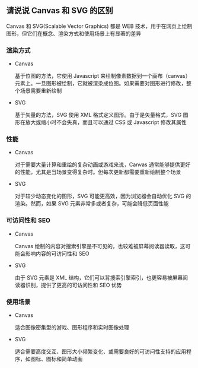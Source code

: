 ## 请说说 Canvas 和 SVG 的区别

Canvas 和 SVG(Scalable Vector Graphics) 都是 WEB 技术，用于在网页上绘制图形，但它们在概念、渲染方式和使用场景上有显著的差异

### 渲染方式

- Canvas

  基于位图的方法，它使用 Javascript 来绘制像素数据到一个画布（canvas）元素上。一旦图形被绘制，它就被渲染成位图。如果需要对图形进行修改，整个场景需要重新绘制

- SVG

  基于矢量的方法，SVG 使用 XML 格式定义图形。由于是矢量格式，SVG 图形在放大或缩小时不会失真，而且可以通过 CSS 或 Javascript 修改其属性

### 性能

- Canvas

  对于需要大量计算和重绘的复杂动画或游戏来说，Canvas 通常能够提供更好的性能，尤其是当场景变得复杂时。但每次更新都需要重新绘制整个场景

- SVG

  对于较少动态变化的图形，SVG 可能更高效，因为浏览器会自动优化 SVG 的渲染。然而，如果 SVG 元素非常多或者复杂，可能会降低页面性能

### 可访问性和 SEO

- Canvas

  Canvas 绘制的内容对搜索引擎是不可见的，也较难被屏幕阅读器读取，这可能会影响内容的可访问性和 SEO

- SVG

  由于 SVG 元素是 XML 结构，它们可以背搜索引擎索引，也更容易被屏幕阅读器识别，提供了更高的可访问性和 SEO 优势

### 使用场景

- Canvas

  适合图像密集型的游戏、图形程序和实时图像处理

- SVG

  适合需要高度交互、图形大小频繁变化、或需要良好的可访问性支持的应用程序，如图标、图标和简单动画
